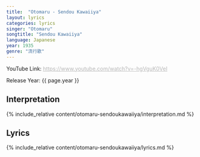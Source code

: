 ```yaml
---
title:  "Otomaru - Sendou Kawaiiya"
layout: lyrics
categories: lyrics
singer: "Otomaru"
songtitle: "Sendou Kawaiiya"
language: Japanese
year: 1935
genre: "流行歌"
---
```


<div class="info-box">
    <p>YouTube Link: <a style="color: #b8b8b8" href="https://www.youtube.com/watch?v=-hgVguK0VeI"> https://www.youtube.com/watch?v=-hgVguK0VeI</a></p>
    <p>Release Year: {{ page.year }}</p>
</div>

## Interpretation
{% include_relative content/otomaru-sendoukawaiiya/interpretation.md %}


## Lyrics
{% include_relative content/otomaru-sendoukawaiiya/lyrics.md %}
